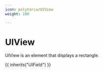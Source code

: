 ```yaml
---
icon: polytoria/UIView
weight: 100

---
```


# UIView

UIView is an element that displays a rectangle.

{{ inherits("UIField") }}

